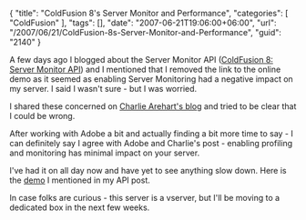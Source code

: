 {
	"title": "ColdFusion 8's Server Monitor and Performance",
	"categories": [
		"ColdFusion"
	],
	"tags": [],
	"date": "2007-06-21T19:06:00+06:00",
	"url": "/2007/06/21/ColdFusion-8s-Server-Monitor-and-Performance",
	"guid": "2140"
}

A few days ago I blogged about the Server Monitor API (<a href="http://www.raymondcamden.com/index.cfm/2007/6/14/ColdFusion-8-Server-Monitor-API">ColdFusion 8: Server Monitor API</a>) and I mentioned that I removed the link to the online demo as it seemed as enabling Server Monitoring had a negative impact on my server. I said I wasn't sure - but I was worried. 

I shared these concerned on <a href="http://carehart.org/blog/client/index.cfm/2007/6/15/cf8_monitor_impact_on_prod">Charlie Arehart's blog</a> and tried to be clear that I could be wrong. 

After working with Adobe a bit and actually finding a bit more time to say - I can definitely say I agree with Adobe and Charlie's post - enabling profiling and monitoring has minimal impact on your server. 

I've had it on all day now and have yet to see anything slow down. Here is the <a href="http://www.coldfusionjedi.com/demos/apitest.cfm">demo</a> I mentioned in my API post. 

In case folks are curious - this server is a vserver, but I'll be moving to a dedicated box in the next few weeks.